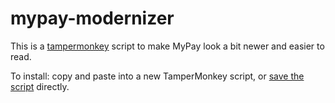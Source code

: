 # mypay-modernizer
This is a [tampermonkey](https://www.google.com/url?sa=t&rct=j&q=&esrc=s&source=web&cd=1&cad=rja&uact=8&ved=0ahUKEwi_uYPtr47TAhUhi1QKHaHKAmsQFggcMAA&url=https%3A%2F%2Fchrome.google.com%2Fwebstore%2Fdetail%2Ftampermonkey%2Fdhdgffkkebhmkfjojejmpbldmpobfkfo%3Fhl%3Den&usg=AFQjCNH4m9IkKXa8qEs7FQV7Fiv08bFjLA&sig2=dIUC3STvqau_dnSNEd2jTg) script to make MyPay look a bit newer and easier to read.

To install: copy and paste into a new TamperMonkey script, or [save the script](https://raw.githubusercontent.com/kimobu/mypay-modernizer/master/mypay-modernizer.user.js) directly.
